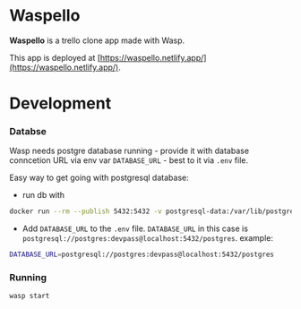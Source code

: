 Waspello 
=========

**Waspello** is a trello clone app made with Wasp.

This app is deployed at [https://waspello.netlify.app/](https://waspello.netlify.app/).

# Development

### Databse
Wasp needs postgre database running - provide it with database conncetion URL via env var `DATABASE_URL` - best to it via `.env` file.

Easy way to get going with postgresql database:
- run db with 
```sh
docker run --rm --publish 5432:5432 -v postgresql-data:/var/lib/postgresql/data --env POSTGRES_PASSWORD=devpass postgres
```
- Add `DATABASE_URL` to the `.env` file.
`DATABASE_URL` in this case is `postgresql://postgres:devpass@localhost:5432/postgres`.
example:
```sh
DATABASE_URL=postgresql://postgres:devpass@localhost:5432/postgres
```

### Running
`wasp start`
